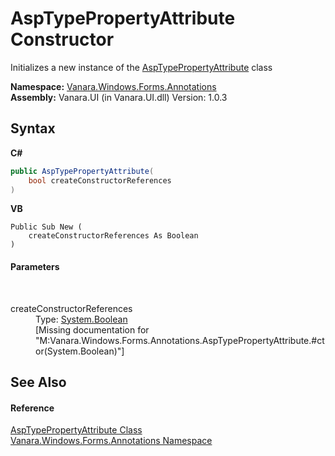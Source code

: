 # AspTypePropertyAttribute Constructor 
 

Initializes a new instance of the <a href="00a3eea6-9ebe-a3c2-7350-ec4a20d5e4aa">AspTypePropertyAttribute</a> class

**Namespace:**&nbsp;<a href="600255aa-5477-7018-00f3-14fce5adebc9">Vanara.Windows.Forms.Annotations</a><br />**Assembly:**&nbsp;Vanara.UI (in Vanara.UI.dll) Version: 1.0.3

## Syntax

**C#**<br />
``` C#
public AspTypePropertyAttribute(
	bool createConstructorReferences
)
```

**VB**<br />
``` VB
Public Sub New ( 
	createConstructorReferences As Boolean
)
```


#### Parameters
&nbsp;<dl><dt>createConstructorReferences</dt><dd>Type: <a href="http://msdn2.microsoft.com/en-us/library/a28wyd50" target="_blank">System.Boolean</a><br />\[Missing <param name="createConstructorReferences"/> documentation for "M:Vanara.Windows.Forms.Annotations.AspTypePropertyAttribute.#ctor(System.Boolean)"\]</dd></dl>

## See Also


#### Reference
<a href="00a3eea6-9ebe-a3c2-7350-ec4a20d5e4aa">AspTypePropertyAttribute Class</a><br /><a href="600255aa-5477-7018-00f3-14fce5adebc9">Vanara.Windows.Forms.Annotations Namespace</a><br />
